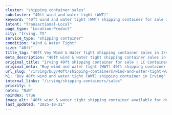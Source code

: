 ```yaml
---
cluster: "shipping container sales"
subcluster: "40ft wind and water tight (WWT)"
keyword: "40ft wind and water tight (WWT) shipping container for sale Irving, TX"
intent: "Transactional-Local"
page_type: "Location-Product"
city: "Irving, TX"
service_type: "shipping container"
condition: "Wind & Water Tight"
size: "40ft"
title_tag: "40ft Voy Wind & Water Tight shipping container Sales in Irving | LC Container"
meta_description: "40ft wind & water tight shipping container sales in Irving. Fast delivery, competitive pricing. Serving shipping containers area. Quote ID: FNH. Call (214) 524-4168 for your free quote today."
original_title: "Irving 40ft shipping container for sale | LC Container"
original_meta: "Buy wind and water tight (WWT) 40ft shipping container sale with local delivery in Irving, TX. LC Container — local Since 2003. Request a fast quote today."
url_slug: "/irving/buy/40ft/shipping-containers/wind-and-water-tight-wwt"
h1: "Buy 40ft wind and water tight (WWT) shipping container in Irving"
internal_links: "/irving/shipping-containers/sales"
priority: 3
notes: "NaN"
noindex: true
image_alt: "40ft wind & water tight shipping container available for delivery in Irving"
last_updated: "2025-10-21"
---
```


<!-- TODO: Add unique city/inventory copy, images, and internal links here. -->
